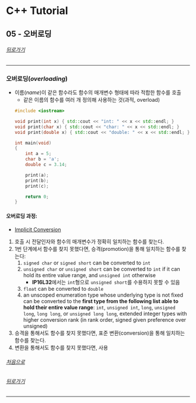 # C++ Tutorial
## 05 - 오버로딩
###### [뒤로가기](/tutorial/#index)
---
### 오버로딩(<i>overloading</i>)
* 이름(<i>name</i>)이 같은 함수라도 함수의 매개변수 형태에 따라 적합한 함수를 호출
    * 같은 이름의 함수를 여러 개 정의해 사용하는 것(과적, overload)
    ```cpp
    #include <iostream>

    void print(int x) { std::cout << "int: " << x << std::endl; }
    void print(char x) { std::cout << "char: " << x << std::endl; }
    void print(double x) { std::cout << "double: " << x << std::endl; }

    int main(void)
    {
        int a = 5;
        char b = 'a';
        double c = 3.14;

        print(a);
        print(b);
        print(c);

        return 0;
    }
    ```

#### 오버로딩 과정:
* [Implicit Conversion](https://en.cppreference.com/w/cpp/language/implicit_conversion)
1. 호출 시 전달인자와 함수의 매개변수가 정확히 일치하는 함수를 찾는다.
2. 1번 단계에서 함수를 찾지 못했다면, 승격(promotion)을 통해 일치하는 함수를 찾는다:
    1. `signed char` or `signed short` can be converted to `int`
    2. `unsigned char` or `unsigned short` can be converted to `int` if it can hold its entire value range, and `unsigned int` otherwise
        * <b>IP16L32</b>에서는 `int`형으로 `unsigned short`를 수용하지 못할 수 있음
    3. `float` can be converted to `double`
    4. an unscoped enumeration type whose underlying type is not fixed can be converted to the <b>first type from the following list able to hold their entire value range</b>: `int`, `unsigned int`, `long`, `unsigned long`, `long long`, or `unsigned long long`, extended integer types with higher conversion rank (in rank order, signed given preference over unsigned) 
3. 승격을 통해서도 함수를 찾지 못했다면, 표준 변환(conversion)을 통해 일치하는 함수를 찾는다.
4. 변환을 통해서도 함수를 찾지 못했다면, 사용


###### [처음으로](#c-tutorial)
###### [뒤로가기](/tutorial/#index)
---
